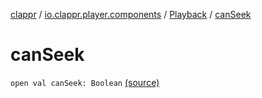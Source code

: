 [clappr](../../index.md) / [io.clappr.player.components](../index.md) / [Playback](index.md) / [canSeek](.)

# canSeek

`open val canSeek: Boolean` [(source)](https://github.com/clappr/clappr-android/tree/dev/clappr/src/main/kotlin/io/clappr/player/components/Playback.kt#L46)